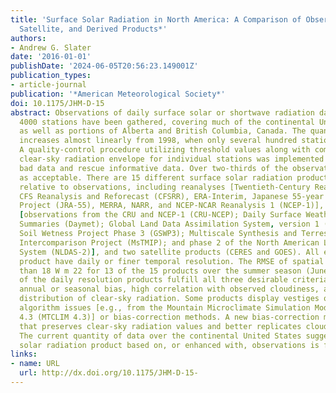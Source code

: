 ```yaml
---
title: 'Surface Solar Radiation in North America: A Comparison of Observations, Reanalyses,
  Satellite, and Derived Products*'
authors:
- Andrew G. Slater
date: '2016-01-01'
publishDate: '2024-06-05T20:56:23.149001Z'
publication_types:
- article-journal
publication: '*American Meteorological Society*'
doi: 10.1175/JHM-D-15
abstract: Observations of daily surface solar or shortwave radiation data from over
  4000 stations have been gathered, covering much of the continental United States
  as well as portions of Alberta and British Columbia, Canada. The quantity of data
  increases almost linearly from 1998, when only several hundred stations had data.
  A quality-control procedure utilizing threshold values along with computing the
  clear-sky radiation envelope for individual stations was implemented to both screen
  bad data and rescue informative data. Over two-thirds of the observations are seen
  as acceptable. There are 15 different surface solar radiation products assessed
  relative to observations, including reanalyses [Twentieth-Century Reanalysis (20CR),
  CFS Reanalysis and Reforecast (CFSRR), ERA-Interim, Japanese 55-year Reanalysis
  Project (JRA-55), MERRA, NARR, and NCEP-NCAR Reanalysis 1 (NCEP-1)], derived products
  [observations from the CRU and NCEP-1 (CRU-NCEP); Daily Surface Weather and Climatological
  Summaries (Daymet); Global Land Data Assimilation System, version 1 (GLDAS-1); Global
  Soil Wetness Project Phase 3 (GSWP3); Multiscale Synthesis and Terrestrial Model
  Intercomparison Project (MsTMIP); and phase 2 of the North American Land Data Assimilation
  System (NLDAS-2)], and two satellite products (CERES and GOES). All except the CERES
  product have daily or finer temporal resolution. The RMSE of spatial biases is greater
  than 18 W m 22 for 13 of the 15 products over the summer season (June-August). None
  of the daily resolution products fulfill all three desirable criteria of low (,5%)
  annual or seasonal bias, high correlation with observed cloudiness, and correct
  distribution of clear-sky radiation. Some products display vestiges of underlying
  algorithm issues [e.g., from the Mountain Microclimate Simulation Model, version
  4.3 (MTCLIM 4.3)] or bias-correction methods. A new bias-correction method is introduced
  that preserves clear-sky radiation values and better replicates cloudiness statistics.
  The current quantity of data over the continental United States suggests that a
  solar radiation product based on, or enhanced with, observations is feasible.
links:
- name: URL
  url: http://dx.doi.org/10.1175/JHM-D-15-
---
```

